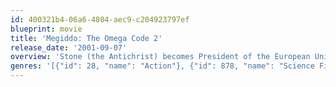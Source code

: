 ```yaml
---
id: 400321b4-06a6-4804-aec9-c204923797ef
blueprint: movie
title: 'Megiddo: The Omega Code 2'
release_date: '2001-09-07'
overview: 'Stone (the Antichrist) becomes President of the European Union and uses his seat of power to dissolve the United Nations and create a one world government called the World Union.'
genres: '[{"id": 28, "name": "Action"}, {"id": 878, "name": "Science Fiction"}, {"id": 53, "name": "Thriller"}]'
---
```

